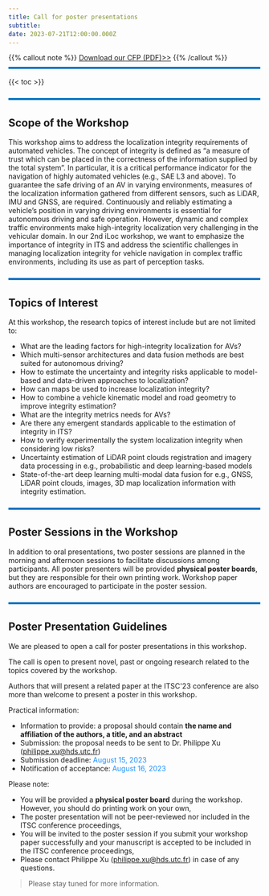 ```yaml
---
title: Call for poster presentations
subtitle: 
date: 2023-07-21T12:00:00.000Z
---
```

{{% callout note %}} [Download our CFP (PDF)>>](https://iloc-2023.netlify.app/uploads/iLoc2023-call_for_poster.pdf) {{% /callout %}}
![](line.png)

{{< toc >}}

![](line.png)
## Scope of the Workshop

This workshop aims to address the localization integrity requirements of automated vehicles. The concept of integrity is defined as “a measure of trust which can be placed in the correctness of the information supplied by the total system”. In particular, it is a critical performance indicator for the navigation of highly automated vehicles (e.g., SAE L3 and above). To guarantee the safe driving of an AV in varying environments, measures of the localization information gathered from different sensors, such as LiDAR, IMU and GNSS, are required. Continuously and reliably estimating a vehicle’s position in varying driving environments is essential for autonomous driving and safe operation. However, dynamic and complex traffic environments make high-integrity localization very challenging in the vehicular domain. In our 2nd iLoc workshop, we want to emphasize the importance of integrity in ITS and address the scientific challenges in managing localization integrity for vehicle navigation in complex traffic environments, including its use as part of perception tasks.

![](line.png)
## Topics of Interest

At this workshop, the research topics of interest include but are not limited to:

* What are the leading factors for high-integrity localization for AVs?
* Which multi-sensor architectures and data fusion methods are best suited for autonomous driving?
* How to estimate the uncertainty and integrity risks applicable to model-based and data-driven approaches to localization?
* How can maps be used to increase localization integrity?
* How to combine a vehicle kinematic model and road geometry to improve integrity estimation?
* What are the integrity metrics needs for AVs?
* Are there any emergent standards applicable to the estimation of integrity in ITS?
* How to verify experimentally the system localization integrity when considering low risks?
* Uncertainty estimation of LiDAR point clouds registration and imagery data processing in e.g., probabilistic and deep learning-based models
* State-of-the-art deep learning multi-modal data fusion for e.g., GNSS, LiDAR point clouds, images, 3D map localization information with integrity estimation.

![](line.png)
## Poster Sessions in the Workshop

In addition to oral presentations, two poster sessions are planned in the morning and afternoon sessions to facilitate discussions among participants. All poster presenters will be provided **physical poster boards**, but they are responsible for their own printing work. Workshop paper authors are encouraged to participate in the poster session.


![](line.png)

## Poster Presentation Guidelines
We are pleased to open a call for poster presentations in this workshop.

The call is open to present novel, past or ongoing research related to the topics covered by the workshop.

Authors that will present a related paper at the ITSC'23 conference are also more than welcome to present a poster in this workshop.

Practical information:
* Information to provide: a proposal should contain **the name and affiliation of the authors, a title, and an abstract**
* Submission: the proposal needs to be sent to Dr. Philippe Xu (philippe.xu@hds.utc.fr)
* Submission deadline: <span style="color: DodgerBlue;">August 15, 2023</span>
* Notification of acceptance: <span style="color: DodgerBlue;">August 16, 2023</span>

Please note:
* You will be provided a **physical poster board** during the workshop. However, you should do printing work on your own,
* The poster presentation will not be peer-reviewed nor included in the ITSC conference proceedings,
* You will be invited to the poster session if you submit your workshop paper successfully and your manuscript is accepted to be included in the ITSC conference proceedings,
* Please contact Philippe Xu (philippe.xu@hds.utc.fr) in case of any questions.
> Please stay tuned for more information.
